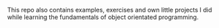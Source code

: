This repo also contains examples, exercises and own little projects I did while learning the fundamentals of object orientated programming.
